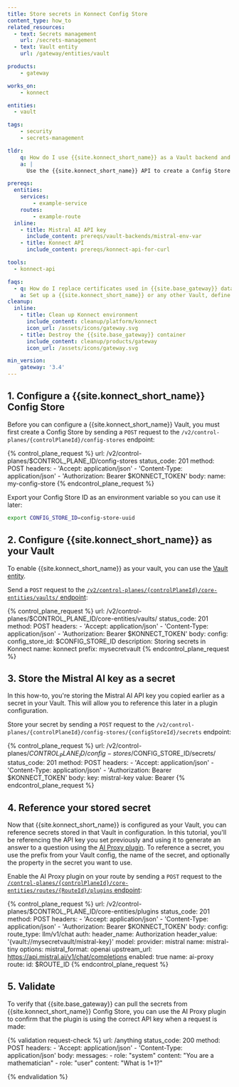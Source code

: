 ```yaml
---
title: Store secrets in Konnect Config Store
content_type: how_to
related_resources:
  - text: Secrets management
    url: /secrets-management 
  - text: Vault entity
    url: /gateway/entities/vault

products:
    - gateway

works_on:
    - konnect

entities: 
  - vault

tags:
    - security
    - secrets-management

tldr:
    q: How do I use {{site.konnect_short_name}} as a Vault backend and store secrets in it?
    a: |
      Use the {{site.konnect_short_name}} API to create a Config Store using the `/v2/control-planes/{controlPlaneId}/config-stores` endpoint, create a {{site.konnect_short_name}} Vault using the [`/v2/control-planes/{controlPlaneId}/core-entities/vaults/` endpoint](/api/konnect/control-planes-config/v2/#/operations/create-vault), and then store your secret as a key/value pair using the `/v2/control-planes/{controlPlaneId}/config-stores/{configStoreId}/secrets` endpoint. To reference the secret in configuration, use the Vault prefix and the key name, for example: `{vault://mysecretvault/mistral-key}`

prereqs:
  entities:
    services:
        - example-service
    routes:
        - example-route
  inline:
    - title: Mistral AI API key
      include_content: prereqs/vault-backends/mistral-env-var
    - title: Konnect API
      include_content: prereqs/konnect-api-for-curl

tools:
  - konnect-api

faqs:
  - q: How do I replace certificates used in {{site.base_gateway}} data plane nodes with a secret reference?
    a: Set up a {{site.konnect_short_name}} or any other Vault, define the certificate and key in a secret in the Vault. 
cleanup:
  inline:
    - title: Clean up Konnect environment
      include_content: cleanup/platform/konnect
      icon_url: /assets/icons/gateway.svg
    - title: Destroy the {{site.base_gateway}} container
      include_content: cleanup/products/gateway
      icon_url: /assets/icons/gateway.svg

min_version:
    gateway: '3.4'
---
```



## 1. Configure a {{site.konnect_short_name}} Config Store

Before you can configure a {{site.konnect_short_name}} Vault, you must first create a Config Store by sending a `POST` request to the `/v2/control-planes/{controlPlaneId}/config-stores` endpoint:

{% control_plane_request %}
url: /v2/control-planes/$CONTROL_PLANE_ID/config-stores
status_code: 201
method: POST
headers:
    - 'Accept: application/json'
    - 'Content-Type: application/json'
    - 'Authorization: Bearer $KONNECT_TOKEN'
body:
    name: my-config-store
{% endcontrol_plane_request %}

Export your Config Store ID as an environment variable so you can use it later:

```sh
export CONFIG_STORE_ID=config-store-uuid
```

## 2. Configure {{site.konnect_short_name}} as your Vault

To enable {{site.konnect_short_name}} as your vault, you can use the [Vault entity](/gateway/entities/vault).

Send a `POST` request to the [`/v2/control-planes/{controlPlaneId}/core-entities/vaults/` endpoint](/api/konnect/control-planes-config/v2/#/operations/create-vault):

{% control_plane_request %}
url: /v2/control-planes/$CONTROL_PLANE_ID/core-entities/vaults/
status_code: 201
method: POST
headers:
    - 'Accept: application/json'
    - 'Content-Type: application/json'
    - 'Authorization: Bearer $KONNECT_TOKEN'
body:
    config:
      config_store_id: $CONFIG_STORE_ID
    description: Storing secrets in Konnect
    name: konnect
    prefix: mysecretvault
{% endcontrol_plane_request %}

## 3. Store the Mistral AI key as a secret

In this how-to, you're storing the Mistral AI API key you copied earlier as a secret in your Vault. This will allow you to reference this later in a plugin configuration. 

Store your secret by sending a `POST` request to the `/v2/control-planes/{controlPlaneId}/config-stores/{configStoreId}/secrets` endpoint:

{% control_plane_request %}
url: /v2/control-planes/$CONTROL_PLANE_ID/config-stores/$CONFIG_STORE_ID/secrets/
status_code: 201
method: POST
headers:
    - 'Accept: application/json'
    - 'Content-Type: application/json'
    - 'Authorization: Bearer $KONNECT_TOKEN'
body:
    key: mistral-key
    value: Bearer <mistral-key-here>
{% endcontrol_plane_request %}

## 4. Reference your stored secret

Now that {{site.konnect_short_name}} is configured as your Vault, you can reference secrets stored in that Vault in configuration. In this tutorial, you'll be referencing the API key you set previously and using it to generate an answer to a question using the [AI Proxy plugin](/plugins/ai-proxy/). To reference a secret, you use the prefix from your Vault config, the name of the secret, and optionally the property in the secret you want to use.

Enable the AI Proxy plugin on your route by sending a `POST` request to the [`/control-planes/{controlPlaneId}/core-entities/routes/{RouteId}/plugins` endpoint](/api/konnect/control-planes-config/v2/#/operations/create-plugin-with-route):

{% control_plane_request %}
url: /v2/control-planes/$CONTROL_PLANE_ID/core-entities/plugins
status_code: 201
method: POST
headers:
    - 'Accept: application/json'
    - 'Content-Type: application/json'
    - 'Authorization: Bearer $KONNECT_TOKEN'
body:
    config:
      route_type: llm/v1/chat
      auth:
        header_name: Authorization
        header_value: '{vault://mysecretvault/mistral-key}'
      model:
        provider: mistral
        name: mistral-tiny
        options: 
          mistral_format: openai
          upstream_url: https://api.mistral.ai/v1/chat/completions
    enabled: true
    name: ai-proxy
    route:
      id: $ROUTE_ID
{% endcontrol_plane_request %}

## 5. Validate

To verify that {{site.base_gateway}} can pull the secrets from {{site.konnect_short_name}} Config Store, you can use the AI Proxy plugin to confirm that the plugin is using the correct API key when a request is made:

{% validation request-check %}
url: /anything
status_code: 200
method: POST
headers:
    - 'Accept: application/json'
    - 'Content-Type: application/json'
body:
    messages:
        - role: "system"
          content: "You are a mathematician"
        - role: "user"
          content: "What is 1+1?"

{% endvalidation %}